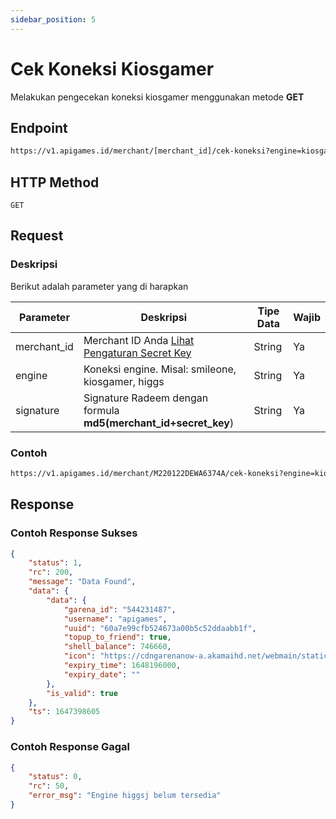 ```yaml
---
sidebar_position: 5
---
```


# Cek Koneksi Kiosgamer

Melakukan pengecekan koneksi kiosgamer menggunakan metode **GET**


## Endpoint

```bash
https://v1.apigames.id/merchant/[merchant_id]/cek-koneksi?engine=kiosgamer&signature=[signature_redem]
```

## HTTP Method

```
GET
```

## Request

### Deskripsi

Berikut adalah parameter yang di harapkan

| Parameter   | Deskripsi                                                                                        | Tipe Data | Wajib |
| ----------- | ------------------------------------------------------------------------------------------------ | --------- | ----- |
| merchant_id | Merchant ID Anda [Lihat Pengaturan Secret Key](https://member.apigames.id/pengaturan/secret-key) | String    | Ya    |
| engine       | Koneksi engine. Misal: smileone, kiosgamer, higgs         | String    | Ya    |
| signature      | Signature Radeem  dengan formula **md5(merchant_id+secret_key**)                                                                                | String    | Ya    |

### Contoh

```bash
https://v1.apigames.id/merchant/M220122DEWA6374A/cek-koneksi?engine=kiosgamer&signature=e27e38e3f9gd78dfe93t2898b74982b9
```

## Response

### Contoh Response Sukses

```json
{
    "status": 1,
    "rc": 200,
    "message": "Data Found",
    "data": {
        "data": {
            "garena_id": "544231487",
            "username": "apigames",
            "uuid": "60a7e99cfb524673a00b5c52ddaabb1f",
            "topup_to_friend": true,
            "shell_balance": 746660,
            "icon": "https://cdngarenanow-a.akamaihd.net/webmain/static/images/avatars/default.jpg",
            "expiry_time": 1648196000,
            "expiry_date": ""
        },
        "is_valid": true
    },
    "ts": 1647398605
}
```

### Contoh Response Gagal

```json
{
    "status": 0,
    "rc": 50,
    "error_msg": "Engine higgsj belum tersedia"
}
```
